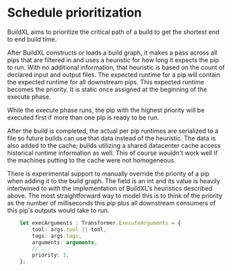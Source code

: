 # Schedule prioritization

BuildXL aims to prioritize the critical path of a build to get the shortest end to end build time.

After BuildXL constructs or loads a build graph, it makes a pass across all pips that are filtered in and uses a heuristic for how long it expects the pip to run. With no additional information, that heuristic is based on the count of declared input and output files. The expected runtime for a pip will contain the expected runtime for all downstream pips. This expected runtime becomes the priority. It is static once assigned at the beginning of the execute phase.

While the execute phase runs, the pip with the highest priority will be executed first if more than one pip is ready to be run.

After the build is completed, the actual per pip runtimes are serialized to a file so future builds can use that data instead of the heuristic. The data is also added to the cache; builds utilizing a shared datacenter cache access historical runtime information as well. This of course wouldn't work well if the machines putting to the cache were not homogeneous.

There is experimental support to manually override the priority of a pip when adding it to the build graph. The field is an int and its value is heavily intertwined to with the implementation of BuildXL's heuristics described above. The most straightforward way to model this is to think of the priority as the number of milliseconds this pip plus all downstream consumers of this pip's outputs would take to run.
```ts
    let execArguments : Transformer.ExecuteArguments = {
        tool: args.tool || tool,
        tags: args.tags,
        arguments: arguments,
        // ...
        priority: 1,
    };
```
